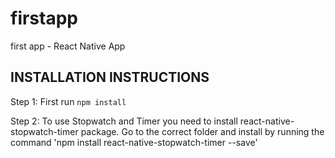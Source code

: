 # firstapp
first app - React Native App 

## INSTALLATION INSTRUCTIONS 

Step 1:
First run `npm install`

Step 2: 
To use Stopwatch and Timer you need to install react-native-stopwatch-timer package.
Go to the correct folder and install by running the command
'npm install react-native-stopwatch-timer --save'

